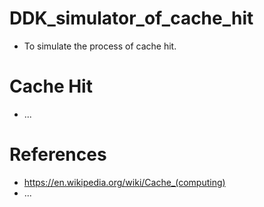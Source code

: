 # DDK_simulator_of_cache_hit
* To simulate the process of cache hit.

# Cache Hit
* ...

# References
* https://en.wikipedia.org/wiki/Cache_(computing)
* ...
